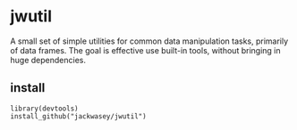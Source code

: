 # jwutil

A small set of simple utilities for common data manipulation tasks,
primarily of data frames. The goal is effective use built-in tools,
without bringing in huge dependencies.

## install
```
library(devtools)
install_github("jackwasey/jwutil")
```

